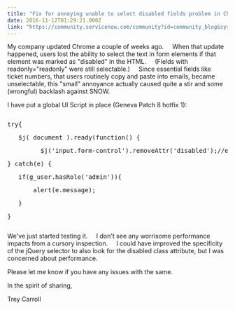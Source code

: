 ```yaml
---
title: "Fix for annoying unable to select disabled fields problem in Chrome"
date: 2016-11-12T01:29:21.000Z
link: "https://community.servicenow.com/community?id=community_blog&sys_id=f0ecea65dbd0dbc01dcaf3231f96196d"
---
```

<p>My company updated Chrome a couple of weeks ago.     When that update happened, users lost the ability to select the text in form elements if that element was marked as "disabled" in the HTML.     (Fields with readonly="readonly" were still selectable.)     Since essential fields like ticket numbers, that users routinely copy and paste into emails, became unselectable, this "small" annoyance actually caused quite a stir and some (wrongful) backlash against SNOW.</p><p></p><p>I have put a global UI Script in place (Geneva Patch 8 hotfix 1):</p><p></p><pre __default_attr="javascript" __jive_macro_name="code" class="jive_macro_code jive_text_macro _jivemacro_uid_14788923956591510" data-renderedposition="134_8_1192_128" jivemacro_uid="_14788923956591510" modifiedtitle="true"><p>try{</p><p>   $j( document ).ready(function() {</p><p>         $j('input.form-control').removeAttr('disabled');//edited jQuery selector to reflect need to avoid select-type elements</p><p>} catch(e) {</p><p>   if(g_user.hasRole('admin')){</p><p>       alert(e.message);</p><p>   }</p><p>}</p></pre><p></p><p>We've just started testing it.     I don't see any worrisome performance impacts from a cursory inspection.     I could have improved the specificity of the jQuery selector to also look for the disabled class attribute, but I was concerned about performance.</p><p></p><p>Please let me know if you have any issues with the same.</p><p></p><p>In the spirit of sharing,</p><p></p><p>Trey Carroll</p>